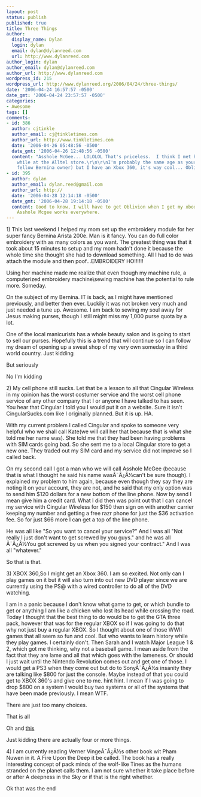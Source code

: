 ```yaml
---
layout: post
status: publish
published: true
title: Three Things
author:
  display_name: Dylan
  login: dylan
  email: dylan@dylanreed.com
  url: http://www.dylanreed.com
author_login: dylan
author_email: dylan@dylanreed.com
author_url: http://www.dylanreed.com
wordpress_id: 215
wordpress_url: http://www.dylanreed.org/2006/04/24/three-things/
date: '2006-04-24 16:57:57 -0500'
date_gmt: '2006-04-24 23:57:57 -0500'
categories:
- Awesome
tags: []
comments:
- id: 386
  author: cjtinkle
  author_email: cj@tinkletimes.com
  author_url: http://www.tinkletimes.com
  date: '2006-04-26 05:48:56 -0500'
  date_gmt: '2006-04-26 12:48:56 -0500'
  content: "Asshole McGee... LOLOLOL That's priceless.  I think I met him last week
    while at the Alltel store.\r\n\r\nI'm probably the same age as your mom (and a
    fellow Bernina owner) but I have an Xbox 360, it's way cool... Oblivion rocks!"
- id: 395
  author: dylan
  author_email: dylan.reed@gmail.com
  author_url: http://
  date: '2006-04-28 12:14:18 -0500'
  date_gmt: '2006-04-28 19:14:18 -0500'
  content: Good to know, I will have to get Oblivion when I get my xbox. I think the
    Asshole Mcgee works everywhere.
---
```

<p>1) This last weekend I helped my mom set up the embroidery module for her super fancy Bernina Arista 200e. Man is it fancy. You can do full color embroidery with as many colors as you want. The greatest thing was that it took about 15 minutes to setup and my mom hadn't done it because the whole time she thought she had to download something. All I had to do was attach the module and then poof...EMBROIDERY HO!!!!!!</p>
<p>Using her machine made me realize that even though my machine rule, a computerized embroidery machine\sewing machine has the potential to rule more. Someday.</p>
<p>On the subject of my Bernina. IT is back, as I might have mentioned previously, and better then ever. Luckily it was not broken very much and just needed a tune up. Awesome. I am back to sewing my soul away for Jesus making purses, though I still might miss my 1,000 purse quota by a lot.</p>
<p>One of the local manicurists has a whole beauty salon and is going to start to sell our purses. Hopefully this is a trend that will continue so I can follow my dream of opening up a sweat shop of my very own someday in a third world country. Just kidding</p>
<p>But seriously</p>
<p>No I'm kidding</p>
<p>2) My cell phone still sucks. Let that be a lesson to all that Cingular Wireless in my opinion has the worst costumer service and the worst cell phone service of any other company that I or anyone I have talked to has seen. You hear that Cingular I told you I would put it on a website. Sure it isn't CingularSucks.com like I originally planned. But it is up. HA.</p>
<p>With my current problem I called Cingular and spoke to someone very helpful who we shall call Kate(we will call her that because that is what she told me her name was). She told me that they had been having problems with SIM cards going bad. So she sent me to a local Cingular store to get a new one. They traded out my SIM card and my service did not improve so I called back.</p>
<p>On my second call I got a man who we will call Asshole McGee (because that is what I thought he said his name was&Atilde;&macr;&Acirc;&iquest;&Acirc;&frac12;can't be sure though). I explained my problem to him again, because even though they say they are noting it on your account, they are not, and he said that my only option was to send him $120 dollars for a new bottom of the line phone. Now by send I mean give him a credit card. What I did then was point out that I can cancel my service with Cingular Wireless for $150 then sign on with another carrier keeping my number and getting a free razr phone for just the $36 activation fee. So for just $66 more I can get a top of the line phone.</p>
<p>He was all like "So you want to cancel your service?" And I was all "Not really I just don't want to get screwed by you guys." and he was all &Atilde;&macr;&Acirc;&iquest;&Acirc;&frac12;You got screwed by us when you signed your contract." And I was all "whatever."</p>
<p>So that is that.</p>
<p>3) XBOX 360,So I might get an Xbox 360. I am so excited. Not only can I play games on it but it will also turn into out new DVD player since we are currently using the PS@ with a wired controller to do all of the DVD watching.</p>
<p>I am in a panic because I don't know what game to get, or which bundle to get or anything I am like a chicken who lost its head while crossing the road. Today I thought that the best thing to do would be to get the GTA three pack, however that was for the regular XBOX so if I was going to do that why not just buy a regular XBOX. So I thought about one of those WWII games that all seem so fun and cool. But who wants to learn history while they play games. I certainly don't. Then Sarah and I watch Major League 1 & 2, which got me thinking, why not a baseball game. I mean aside from the fact that they are lame and all that which goes with the lameness. Or should I just wait until the Nintendo Revolution comes out and get one of those. I would get a PS3 when they come out but do to Sony&Atilde;&macr;&Acirc;&iquest;&Acirc;&frac12;s insanity they are talking like $800 for just the console. Maybe instead of that you could get to XBOX 360's and give one to me. hint hint. I mean if I was going to drop $800 on a system I would buy two systems or all of the systems that have been made previously. I mean WTF.</p>
<p>There are just too many choices.</p>
<p>That is all</p>
<p>Oh and <a href="http://www.photodork.org">this</a></p>
<p>Just kidding there are actually four or more things.</p>
<p>4) I am currently reading Verner Vinge&Atilde;&macr;&Acirc;&iquest;&Acirc;&frac12;s other book wit Pham Nuwen in it. A Fire Upon the Deep it be called. The book has a really interesting concept of pack minds of the wolf-like Tines as the humans stranded on the planet calls them. I am not sure whether it take place before or after A deepness in the Sky or if that is the right whether.</p>
<p>Ok that was the end</p>
<p class="MsoNormal"></p></p>
